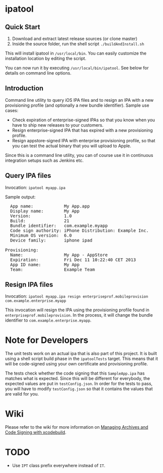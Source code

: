 ipatool
=======

Quick Start
-----------

   1. Download and extract latest release sources (or clone master)
   2. Inside the source folder, run the shell script `./buildAndInstall.sh`
   
This will install ipatool in `/usr/local/bin`. You can easily customize the installation
location by editing the script.

You can now run it by executing `/usr/local/bin/ipatool`. See below for details on
command line options.

Introduction
------------
Command line utility to query iOS IPA files and to resign an IPA with a new provisioning
profile (and optionally a new bundle identifier). Sample use cases:

   * Check expiration of enterprise-signed IPAs so that you know when you have to ship
     new releases to your customers.
   * Resign enterprise-signed IPA that has expired with a new provisioning profile.
   * Resign appstore-signed IPA with enterprise provisioning profile, so that you can
     test the actual binary that you will upload to Apple.
   
Since this is a command line utility, you can of course use it in continuous integration
setups such as Jenkins etc.

Query IPA files
---------------
Invocation: `ipatool myapp.ipa`

Sample output:
<pre>
  App name:            My App.app
  Display name:        My App
  Version:             1.0
  Build:               21
  Bundle identifier:   com.example.myapp
  Code sign authority: iPhone Distribution: Example Inc.
  Minimum OS version:  6.0
  Device family:       iphone ipad 

Provisioning:
  Name:                My App - AppStore
  Expiration:          Fri Dec 11 10:22:40 CET 2013
  App ID name:         My App
  Team:                Example Team
</pre>

Resign IPA files
----------------
Invocation: `ipatool myapp.ipa resign enterpriseprof.mobileprovision com.example.enterprise.myapp`

This invocation will resign the IPA using the provisioning profile found in
`enterpriseprof.mobileprovision`. In the process, it will change the bundle identifier
to `com.example.enterprise.myapp`.

Note for Developers
===================
The unit tests work on an actual ipa that is also part of this project. It is built using
a shell script build phase in the `ipatoolTests` target. This means that it will be
code-signed using your own certificate and provisioning profile.

The tests check whether the code signing that this `SampleApp.ipa` has matches what is
expected. Since this will be different for everybody, the expected values are put in
`testConfig.json`. In order for the tests to pass, you will have to modify
`testConfig.json` so that it contains the values that are valid for you.

Wiki
====
Please refer to the wiki for more information on [Managing Archives and Code Signing with
xcodebuild](https://github.com/svdo/ipatool/wiki/Managing-Archives-and-Code-Signing-with-xodebuild).

TODO
====
* Use `IPT` class prefix everywhere instead of `IT`.
